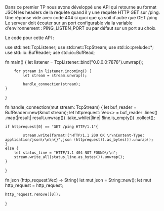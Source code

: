 Dans ce premier TP nous avons développé une API qui retourne au format JSON les headers de la requête quand il y une requête HTTP GET sur /ping.
Une réponse vide avec code 404 si quoi que ça soit d'autre que GET /ping
Le serveur doit écouter sur un port configurable via la variable d'environnement : PING_LISTEN_PORT ou par défaut sur un port au choix.

Le code pour cette API : 

use std::net::TcpListener;
use std::net::TcpStream;
use std::io::prelude::*;
use std::io::BufReader;
use std::io::BufRead;

fn main() {
    let listener = TcpListener::bind("0.0.0.0:7878").unwrap();

        for stream in listener.incoming() {
            let stream = stream.unwrap();

            handle_connection(stream);
    }
}

fn handle_connection(mut stream: TcpStream) {
    let buf_reader = BufReader::new(&mut stream);
    let httprequest: Vec<> = buf_reader
        .lines()
        .map(|result| result.unwrap())
        .take_while(|line| !line.is_empty())
        .collect();


    if httprequest[0] == "GET /ping HTTP/1.1"{

            stream.write(format!("HTTP/1.1 200 OK \r\nContent-Type: application/json\r\n\n{}",json (httprequest)).as_bytes()).unwrap();
    }
    else {
        let status_line = "HTTP/1.1 404 NOT FOUND\r\n";
        stream.write_all(status_line.as_bytes()).unwrap();
    }
}

fn json (http_request:Vec) -> String{
    let mut json = String::new();
    let mut http_request = http_request;

    http_request.remove([0]);
}
